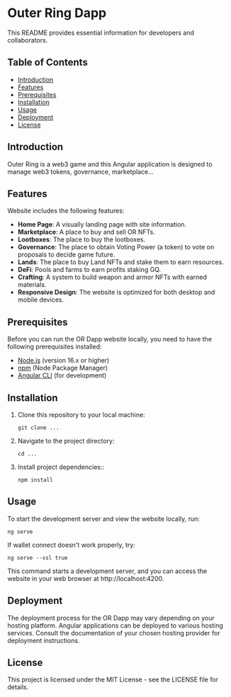 # Outer Ring Dapp

This README provides essential information for developers and collaborators.

## Table of Contents

- [Introduction](#introduction)
- [Features](#features)
- [Prerequisites](#prerequisites)
- [Installation](#installation)
- [Usage](#usage)
- [Deployment](#deployment)
- [License](#license)

## Introduction

Outer Ring is a web3 game and this Angular application is designed to manage web3 tokens, governance, marketplace...

## Features

Website includes the following features:

- **Home Page**: A visually landing page with site information.
- **Marketplace**: A place to buy and sell OR NFTs.
- **Lootboxes**: The place to buy the lootboxes.
- **Governance**: The place to obtain Voting Power (a token) to vote on proposals to decide game future.
- **Lands**: The place to buy Land NFTs and stake them to earn resources.
- **DeFi**: Pools and farms to earn profits staking GQ.
- **Crafting**: A system to build weapon and armor NFTs with earned materials.
- **Responsive Design**: The website is optimized for both desktop and mobile devices.

## Prerequisites

Before you can run the OR Dapp website locally, you need to have the following prerequisites installed:

- [Node.js](https://nodejs.org/) (version 16.x or higher)
- [npm](https://www.npmjs.com/) (Node Package Manager)
- [Angular CLI](https://angular.io/cli) (for development)

## Installation

1. Clone this repository to your local machine:

   ```
   git clone ...
   ```

2. Navigate to the project directory:

   ```
   cd ...
   ```

3. Install project dependencies::

   ```
   npm install
   ```

## Usage

To start the development server and view the website locally, run:

  ```
  ng serve
  ```

If wallet connect doesn't work properly, try:

  ```
  ng serve --ssl true
  ```

This command starts a development server, and you can access the website in your web browser at http://localhost:4200.

## Deployment

The deployment process for the OR Dapp may vary depending on your hosting platform. Angular applications can be deployed to various hosting services. Consult the documentation of your chosen hosting provider for deployment instructions.

## License

This project is licensed under the MIT License - see the LICENSE file for details.
